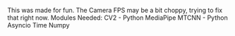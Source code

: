 This was made for fun.
The Camera FPS may be a bit choppy, trying to fix that right now.
Modules Needed: 
CV2 - Python
MediaPipe
MTCNN - Python
Asyncio
Time
Numpy
